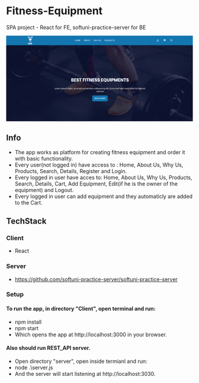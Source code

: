 # Fitness-Equipment

SPA project - React for FE, softuni-practice-server for BE

![](/homepage.png)
## Info

- The app works as platform for creating fitness equipment and order it with basic functionality.
- Every user(not logged in) have access to : Home, About Us, Why Us, Products, Search, Details, Register and Login.
- Every logged in user have acces to: Home, About Us, Why Us, Products, Search, Details, Cart, Add Equipment, Edit(if he is the owner of the equipment) and Logout.
- Every logged in user can add equipment and they automaticly are added to the Cart.

## TechStack

### Client

- React

### Server

- https://github.com/softuni-practice-server/softuni-practice-server

### Setup

#### To run the app, in directory "Client", open terminal and run:

- npm install
- npm start
- Which opens the app at http://localhost:3000 in your browser.

#### Also should run REST_API server.

- Open directory "server", open inside termianl and run:
- node .\server.js
- And the server will start listening at http://localhost:3030.
